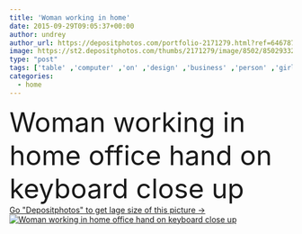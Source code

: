 ```yaml
---
title: 'Woman working in home'
date: 2015-09-29T09:05:37+00:00
author: undrey
author_url: https://depositphotos.com/portfolio-2171279.html?ref=64678756
image: https://st2.depositphotos.com/thumbs/2171279/image/8502/85029332/api_thumb_450.jpg?forcejpeg=true
type: "post"
tags: ['table' ,'computer' ,'on' ,'design' ,'business' ,'person' ,'girl' ,'female' ,'sitting' ,'caucasian' ,'hands' ,'house' ,'office' ,'home' ,'woman' ,'keyboard' ,'mobile' ,'portable' ,'working' ,'with' ,'laptop' ,'pc' ,'notebook' ,'desktop' ,'professional' ,'lifestyle' ,'work' ,'internet' ,'job' ,'surfing' ,'desk' ,'room' ,'web' ,'using' ,'student' ,'worker' ,'chatting' ,'biting' ,'designer' ,'workplace' ,'businesswoman' ,'nails' ,'typing' ,'employee' ,'browsing' ,'blogger' ,'Cropped' ,'freelancer' ,'teleworking' ,'teleworker' ]
categories: 
  - home
---
```

<div aling="center">
            <font size="60"> Woman working in home office hand on keyboard close up</font>   
</div>
<div>
    <a href='https://st2.depositphotos.com/thumbs/2171279/image/8502/85029332/api_thumb_450.jpg?forcejpeg=true?ref=64678756' target=_blank > Go "Depositphotos" to get lage size of this picture ->
        <img href='https://st2.depositphotos.com/thumbs/2171279/image/8502/85029332/api_thumb_450.jpg?forcejpeg=true?ref=64678756' src='https://st2.depositphotos.com/2171279/8502/i/950/depositphotos_85029332-stock-photo-woman-working-in-home.jpg?forcejpeg=true' alt='Woman working in home office hand on keyboard close up' >
    </a>
</div>
